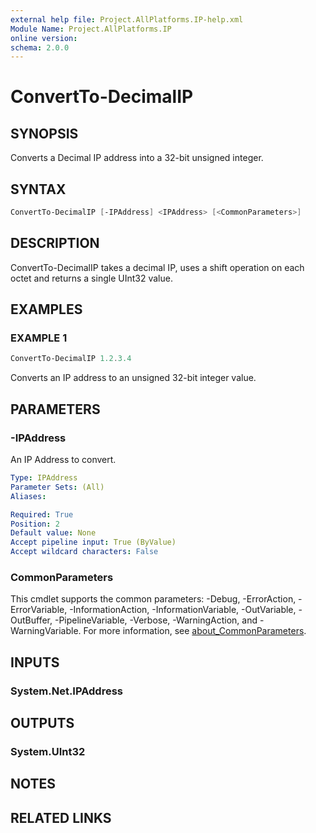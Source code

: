 ```yaml
---
external help file: Project.AllPlatforms.IP-help.xml
Module Name: Project.AllPlatforms.IP
online version:
schema: 2.0.0
---
```


# ConvertTo-DecimalIP

## SYNOPSIS

Converts a Decimal IP address into a 32-bit unsigned integer.

## SYNTAX

```powershell
ConvertTo-DecimalIP [-IPAddress] <IPAddress> [<CommonParameters>]
```

## DESCRIPTION

ConvertTo-DecimalIP takes a decimal IP, uses a shift operation on each octet and returns
a single UInt32 value.

## EXAMPLES

### EXAMPLE 1

```powershell
ConvertTo-DecimalIP 1.2.3.4
```

Converts an IP address to an unsigned 32-bit integer value.

## PARAMETERS

### -IPAddress

An IP Address to convert.

```yaml
Type: IPAddress
Parameter Sets: (All)
Aliases:

Required: True
Position: 2
Default value: None
Accept pipeline input: True (ByValue)
Accept wildcard characters: False
```

### CommonParameters

This cmdlet supports the common parameters: -Debug, -ErrorAction, -ErrorVariable,
-InformationAction, -InformationVariable, -OutVariable, -OutBuffer, -PipelineVariable,
-Verbose, -WarningAction, and -WarningVariable. For more information, see
[about_CommonParameters](http://go.microsoft.com/fwlink/?LinkID=113216).

## INPUTS

### System.Net.IPAddress

## OUTPUTS

### System.UInt32

## NOTES

## RELATED LINKS
